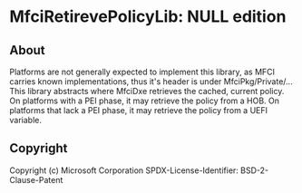 # MfciRetirevePolicyLib: NULL edition

## About

Platforms are not generally expected to implement this library, as MFCI carries known implementations,
thus it's header is under MfciPkg/Private/...  
This library abstracts where MfciDxe retrieves the cached, current policy.
On platforms with a PEI phase, it may retrieve the policy from a HOB.
On platforms that lack a PEI phase, it may retrieve the policy from a UEFI variable.

## Copyright

Copyright (c) Microsoft Corporation
SPDX-License-Identifier: BSD-2-Clause-Patent
